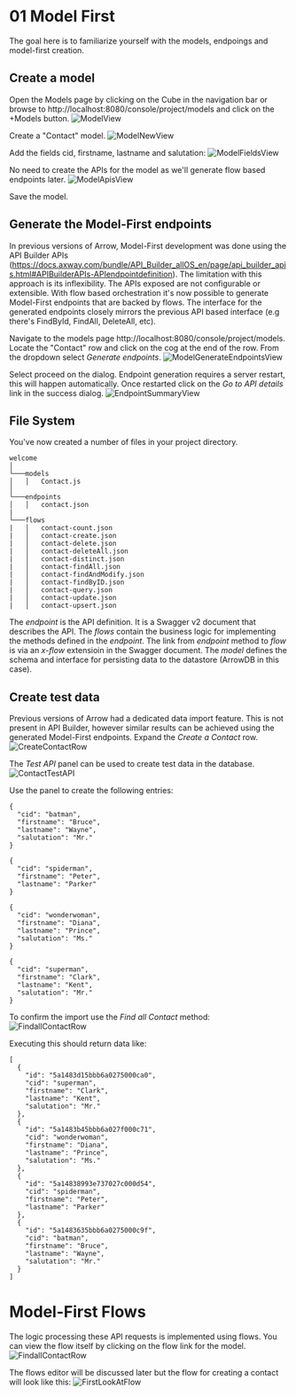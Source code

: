 # 01 Model First

The goal here is to familiarize yourself with the models, endpoings and model-first creation.

## Create a model
Open the Models page by clicking on the Cube in the navigation bar or browse to http://localhost:8080/console/project/models and click on the +Models button.
![ModelView](./imgs/localhost_8080_console_project_models.png)

Create a "Contact" model.
![ModelNewView](./imgs/localhost_8080_console_project_models_new.png)

Add the fields cid, firstname, lastname and salutation:
![ModelFieldsView](./imgs/localhost_8080_console_project_models_create.png)

No need to create the APIs for the model as we'll generate flow based endpoints later.
![ModelApisView](./imgs/localhost_8080_console_project_models_create_api.png)

Save the model.

## Generate the Model-First endpoints
In previous versions of Arrow, Model-First development was done using the API Builder APIs (https://docs.axway.com/bundle/API_Builder_allOS_en/page/api_builder_apis.html#APIBuilderAPIs-APIendpointdefinition). The limitation with this approach is its inflexibility. The APIs exposed are not configurable or extensible. With flow based orchestration it's now possible to generate Model-First endpoints that are backed by flows. The interface for the generated endpoints closely mirrors the previous API based interface (e.g there's FindById, FindAll, DeleteAll, etc).

Navigate to the models page http://localhost:8080/console/project/models. Locate the "Contact" row and click on the cog at the end of the row. From the dropdown select _Generate endpoints_.
![ModelGenerateEndpointsView](./imgs/localhost_8080_console_project_models_generate.png)

Select proceed on the dialog. Endpoint generation requires a server restart, this will happen automatically. Once restarted click on the _Go to API details_ link in the success dialog.
![EndpointSummaryView](./imgs/localhost_8080_console_project_endpoints_contact.png)

## File System
You've now created a number of files in your project directory.

```
welcome
│
└───models
│   │   Contact.js
│
└───endpoints
│   │   contact.json
|
└───flows
|   │   contact-count.json
|   │   contact-create.json
|   │   contact-delete.json
|   │   contact-deleteAll.json
|   │   contact-distinct.json
|   │   contact-findAll.json
|   │   contact-findAndModify.json
|   │   contact-findByID.json
|   │   contact-query.json
|   │   contact-update.json
|   │   contact-upsert.json
```

The _endpoint_ is the API definition. It is a Swagger v2 document that describes the API. The _flows_ contain the business logic for implementing the methods defined in the _endpoint_. The link from _endpoint_ method to _flow_ is via an _x-flow_ extensioin in the Swagger document. The _model_ defines the schema and interface for persisting data to the datastore (ArrowDB in this case).  

## Create test data
Previous versions of Arrow had a dedicated data import feature. This is not present in API Builder, however similar results can be achieved using the generated Model-First endpoints. Expand the _Create a Contact_ row.
![CreateContactRow](./imgs/HighlightContactCreate.png)

The _Test API_ panel can be used to create test data in the database.
![ContactTestAPI](./imgs/localhost_8080_console_project_endpoints_contact_test.png)

Use the panel to create the following entries:

```
{
  "cid": "batman",
  "firstname": "Bruce",
  "lastname": "Wayne",
  "salutation": "Mr."
}
```

```
{
  "cid": "spiderman",
  "firstname": "Peter",
  "lastname": "Parker"
}
```

```
{
  "cid": "wonderwoman",
  "firstname": "Diana",
  "lastname": "Prince",
  "salutation": "Ms."
}
```

```
{
  "cid": "superman",
  "firstname": "Clark",
  "lastname": "Kent",
  "salutation": "Mr."
}
```

To confirm the import use the _Find all Contact_ method:
![FindallContactRow](./imgs/HighlightContactFindAll.png)

Executing this should return data like:

```
[
  {
    "id": "5a1483d15bbb6a0275000ca0",
    "cid": "superman",
    "firstname": "Clark",
    "lastname": "Kent",
    "salutation": "Mr."
  },
  {
    "id": "5a1483b45bbb6a027f000c71",
    "cid": "wonderwoman",
    "firstname": "Diana",
    "lastname": "Prince",
    "salutation": "Ms."
  },
  {
    "id": "5a14838993e737027c000d54",
    "cid": "spiderman",
    "firstname": "Peter",
    "lastname": "Parker"
  },
  {
    "id": "5a1483635bbb6a0275000c9f",
    "cid": "batman",
    "firstname": "Bruce",
    "lastname": "Wayne",
    "salutation": "Mr."
  }
]
```

# Model-First Flows
The logic processing these API requests is implemented using flows. You can view the flow itself by clicking on the flow link for the model.
![FindallContactRow](./imgs/HighlightContactFlowLink.png)

The flows editor will be discussed later but the flow for creating a contact will look like this:
![FirstLookAtFlow](./imgs/localhost_8080_console_project_flow.png)

